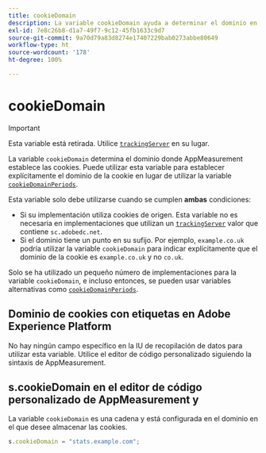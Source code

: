 ```yaml
---
title: cookieDomain
description: La variable cookieDomain ayuda a determinar el dominio en el que se configurarán las cookies.
exl-id: 7e8c26b8-d1a7-49f7-9c12-45fb1633c9d7
source-git-commit: 9a70d79a83d8274e17407229bab0273abbe80649
workflow-type: ht
source-wordcount: '178'
ht-degree: 100%

---
```


# cookieDomain

>[!IMPORTANT]
>
>Esta variable está retirada. Utilice [`trackingServer`](trackingserver.md) en su lugar.

La variable `cookieDomain` determina el dominio donde AppMeasurement establece las cookies. Puede utilizar esta variable para establecer explícitamente el dominio de la cookie en lugar de utilizar la variable [`cookieDomainPeriods`](cookiedomainperiods.md).

Esta variable solo debe utilizarse cuando se cumplen **ambas** condiciones:

* Si su implementación utiliza cookies de origen. Esta variable no es necesaria en implementaciones que utilizan un [`trackingServer`](trackingserver.md) valor que contiene `sc.adobedc.net`.
* Si el dominio tiene un punto en su sufijo. Por ejemplo, `example.co.uk` podría utilizar la variable `cookieDomain` para indicar explícitamente que el dominio de la cookie es `example.co.uk` y no `co.uk`.

Solo se ha utilizado un pequeño número de implementaciones para la variable `cookieDomain`, e incluso entonces, se pueden usar variables alternativas como [`cookieDomainPeriods`](cookiedomainperiods.md).

## Dominio de cookies con etiquetas en Adobe Experience Platform

No hay ningún campo específico en la IU de recopilación de datos para utilizar esta variable. Utilice el editor de código personalizado siguiendo la sintaxis de AppMeasurement.

## s.cookieDomain en el editor de código personalizado de AppMeasurement y 

La variable `cookieDomain` es una cadena y está configurada en el dominio en el que desee almacenar las cookies.

```js
s.cookieDomain = "stats.example.com";
```
